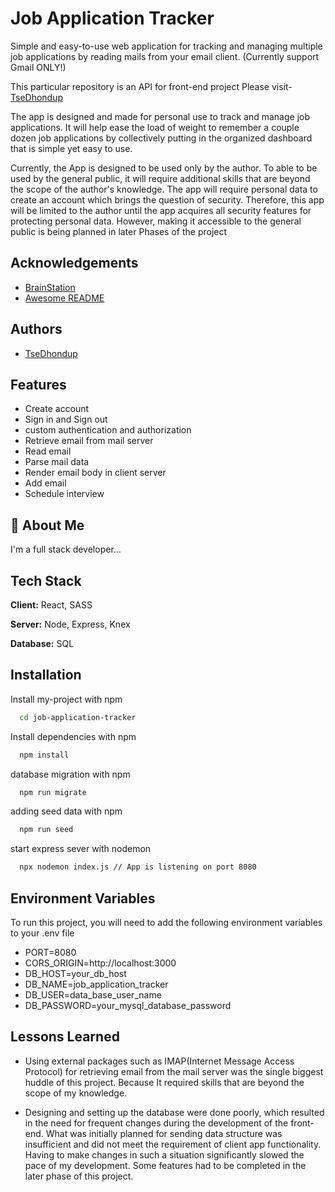 
# Job Application Tracker

Simple and easy-to-use web application for tracking and managing multiple job applications by 
reading mails from your email client. (Currently support Gmail ONLY!)

This particular repository is an API for front-end project Please visit- [TseDhondup](https://github.com/Tsedhondup/job-application-tracker)

The app is designed and made for personal use to track and manage job applications. It will help 
ease the load of weight to remember a couple dozen job applications by collectively putting in 
the organized dashboard that is simple yet easy to use.

Currently, the App is designed to be used only by the author. To able to be used by the general 
public, it will require additional skills that are beyond the scope of the author's knowledge.
The app will require personal data to create an account which brings the question of security. 
Therefore, this app will be limited to the author until the app acquires all security features for 
protecting personal data. However, making it accessible to the general public is being planned 
in later Phases of the project



## Acknowledgements

 - [BrainStation](https://brainstation.io/?utm_keyword=brainstation&utm_network=g&utm_matchtype=e&utm_creative=482909840077&utm_target=&utm_placement=&utm_device=c&utm_campaign=11729367083&utm_adgroup=116579479809&utm_source=AdWords&utm_target_id=kwd-296950415241&gad_source=1&gclid=CjwKCAiAiP2tBhBXEiwACslfnm6ei3HVAKqqaSilroeKqbfSP3vlprCfrnn8asaVBRJazdkE11pgwhoCBGQQAvD_BwE)
 - [Awesome README](https://github.com/matiassingers/awesome-readme)


## Authors

- [TseDhondup](https://github.com/Tsedhondup)


## Features

- Create account
- Sign in and Sign out
- custom authentication and authorization
- Retrieve email from mail server
- Read email
- Parse mail data
- Render email body in client server 
- Add email 
- Schedule interview 





## 🚀 About Me
I'm a full stack developer...


## Tech Stack

**Client:** React, SASS

**Server:** Node, Express, Knex

**Database:** SQL



## Installation

Install my-project with npm

```bash
  cd job-application-tracker
```
Install dependencies with npm
```bash
  npm install
```
database migration with npm
```bash
  npm run migrate
```
adding seed data with npm
```bash
  npm run seed
```
start express sever with nodemon 
```bash
  npx nodemon index.js // App is listening on port 8080
```

    
## Environment Variables

To run this project, you will need to add the following environment variables to your .env file

- PORT=8080
- CORS_ORIGIN=http://localhost:3000 
- DB_HOST=your_db_host
- DB_NAME=job_application_tracker
- DB_USER=data_base_user_name
- DB_PASSWORD=your_mysql_database_password




## Lessons Learned

- Using external packages such as IMAP(Internet Message Access Protocol) for retrieving email from the mail server was the single biggest huddle of this project. Because It required skills that are beyond the scope of my knowledge. 

- Designing and setting up the database were done poorly, which resulted in the need for frequent changes during the development of the front-end. What was initially planned for sending data structure was insufficient and did not meet the requirement of client app functionality. Having to make changes in such a situation significantly slowed the pace of my development. Some features had to be completed in the later phase of this project.



